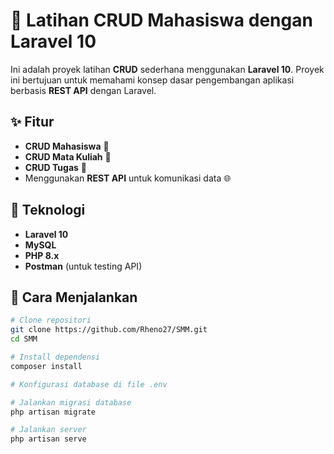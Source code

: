 # 🚀 Latihan CRUD Mahasiswa dengan Laravel 10  

Ini adalah proyek latihan **CRUD** sederhana menggunakan **Laravel 10**. Proyek ini bertujuan untuk memahami konsep dasar pengembangan aplikasi berbasis **REST API** dengan Laravel.  

## ✨ Fitur  
- **CRUD Mahasiswa** 📌  
- **CRUD Mata Kuliah** 📖  
- **CRUD Tugas** 🏫  
- Menggunakan **REST API** untuk komunikasi data 🌐  

## 🔧 Teknologi  
- **Laravel 10**  
- **MySQL**  
- **PHP 8.x**  
- **Postman** (untuk testing API)  

## 🚀 Cara Menjalankan  

```bash
# Clone repositori
git clone https://github.com/Rheno27/SMM.git
cd SMM

# Install dependensi
composer install

# Konfigurasi database di file .env

# Jalankan migrasi database
php artisan migrate

# Jalankan server
php artisan serve
